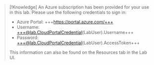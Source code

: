 >[!Knowledge] An Azure subscription has been provided for your use in this lab. Please use the following credentials to sign in:
>
> - Azure Portal: +++https://portal.azure.com/+++
> - Username: +++@lab.CloudPortalCredential(LabUser).Username+++
> - Password: +++@lab.CloudPortalCredential(LabUser).AccessToken+++
>
>This information can also be found on the Resources tab in the Lab UI.

